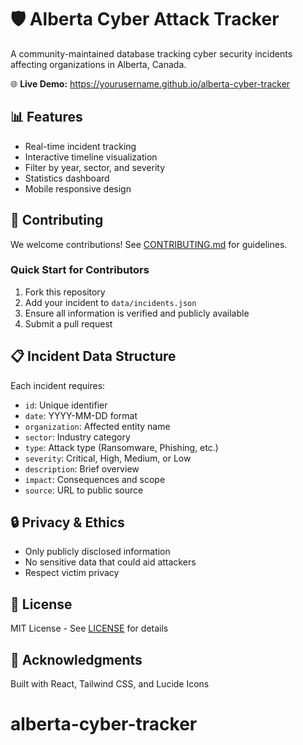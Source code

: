 # 🛡️ Alberta Cyber Attack Tracker

A community-maintained database tracking cyber security incidents affecting organizations in Alberta, Canada.

🌐 **Live Demo:** https://yourusername.github.io/alberta-cyber-tracker

## 📊 Features

- Real-time incident tracking
- Interactive timeline visualization
- Filter by year, sector, and severity
- Statistics dashboard
- Mobile responsive design

## 🤝 Contributing

We welcome contributions! See [CONTRIBUTING.md](CONTRIBUTING.md) for guidelines.

### Quick Start for Contributors

1. Fork this repository
2. Add your incident to `data/incidents.json`
3. Ensure all information is verified and publicly available
4. Submit a pull request

## 📋 Incident Data Structure

Each incident requires:
- `id`: Unique identifier
- `date`: YYYY-MM-DD format
- `organization`: Affected entity name
- `sector`: Industry category
- `type`: Attack type (Ransomware, Phishing, etc.)
- `severity`: Critical, High, Medium, or Low
- `description`: Brief overview
- `impact`: Consequences and scope
- `source`: URL to public source

## 🔒 Privacy & Ethics

- Only publicly disclosed information
- No sensitive data that could aid attackers
- Respect victim privacy

## 📜 License

MIT License - See [LICENSE](LICENSE) for details

## 🙏 Acknowledgments

Built with React, Tailwind CSS, and Lucide Icons
# alberta-cyber-tracker
